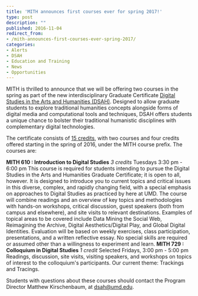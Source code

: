```yaml
---
title: 'MITH announces first courses ever for spring 2017!'
type: post
description: ""
published: 2016-11-04
redirect_from: 
- /mith-announces-first-courses-ever-spring-2017/
categories:
- Alerts
- DSAH
- Education and Training
- News
- Opportunities
---
```

MITH is thrilled to announce that we will be offering two courses in the spring as part of the new interdisciplinary Graduate Certificate [Digital Studies in the Arts and Humanities (DSAH)](http://dsah.umd.edu/). Designed to allow graduate students to explore traditional humanities concepts alongside forms of digital media and computational tools and techniques, DSAH offers students a unique chance to bolster their traditional humanistic disciplines with complementary digital technologies.

The certificate consists of [15 credits](http://dsah.umd.edu/requirements/), with two courses and four credits offered starting in the spring of 2016, under the MITH course prefix. The courses are:

**MITH 610 : Introduction to Digital Studies** _3 credits_ Tuesdays 3:30 pm - 6:00 pm This course is required for students intending to pursue the Digital Studies in the Arts and Humanities Graduate Certificate; it is open to all, however. It is designed to introduce you to current topics and critical issues in this diverse, complex, and rapidly changing field, with a special emphasis on approaches to Digital Studies as practiced by here at UMD. The course will combine readings and an overview of key topics and methodologies with hands-on workshops, critical discussion, guest speakers (both from campus and elsewhere), and site visits to relevant destinations. Examples of topical areas to be covered include Data Mining the Social Web, Reimagining the Archive, Digital Aesthetics/Digital Play, and Global Digital Identities. Evaluation will be based on weekly exercises, class participation, presentations, and a written reflective essay. No special skills are required or assumed other than a willingness to experiment and learn. **MITH 729 : Colloquium in Digital Studies** _1 credit_ Selected Fridays, 3:00 pm - 5:00 pm Readings, discussion, site visits, visiting speakers, and workshops on topics of interest to the colloquium's participants. Our current theme: Trackings and Tracings.

Students with questions about these courses should contact the Program Director Matthew Kirschenbaum, at [dsah@umd.edu](mailto:dsah@umd.edu).
